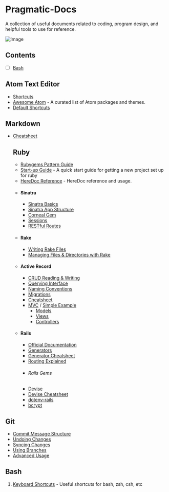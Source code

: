 # Pragmatic-Docs
A collection of useful documents related to coding, program design, and helpful tools to use for reference.

![Image](https://i.pinimg.com/originals/d7/9f/87/d79f8738e3338455eff509523cc8bcb5.png)

## Contents
 - [ ] [Bash](#bash)

## Atom Text Editor

- [Shortcuts](https://github.com/nwinkler/atom-keyboard-shortcuts)
- [Awesome Atom](https://github.com/mehcode/awesome-atom) - A curated list of Atom packages and themes.
- [Default Shortcuts](https://github.com/Zagonine/atom-shortcuts)


## Markdown

- [Cheatsheet](https://github.com/adam-p/markdown-here/wiki/Markdown-Cheatsheet#tables)



  ## Ruby

  -  [Rubygems Pattern Guide](https://guides.rubygems.org/patterns/)
  -  [Start-up Guide](https://guides.rubygems.org/patterns/) - A quick start guide for getting a new project set up for ruby
  -  [HereDoc Reference](https://en.wikipedia.org/wiki/Here_document#Ruby) - HereDoc reference and usage.
  - #### Sinatra
    - [Sinatra Basics](https://medium.com/swlh/breaking-down-a-sinatra-application-18d158ab80ea)
    - [Sinatra App Structure](https://flatironschool.com/blog/how-to-build-a-sinatra-web-app-in-10-steps)
    - [Corneal Gem](https://github.com/thebrianemory/corneal)
    - [Sessions](http://webapps-for-beginners.rubymonstas.org/sessions/sinatra_sessions.html)
    - [RESTful Routes](https://learn.co/tracks/online-software-engineering-structured/sinatra/activerecord/sinatra-restful-routes)
  - #### Rake
    - [Writing Rake Files](https://www.stuartellis.name/articles/rake/#writing-rake-files)
    - [Managing Files & Directories with Rake](https://www.stuartellis.name/articles/rake/#managing-files-and-directories-with-rake)
  - #### Active Record
    - [CRUD Reading & Writing](https://guides.rubyonrails.org/active_record_basics.html#crud-reading-and-writing-data)
    - [Querying Interface](https://guides.rubyonrails.org/active_record_querying.html)
    - [Naming Conventions](https://guides.rubyonrails.org/active_record_basics.html#naming-conventions)
    - [Migrations](https://guides.rubyonrails.org/active_record_basics.html#migrations)
    - [Cheatsheet](https://gist.github.com/amejiarosario/2950888)
    - [MVC](https://medium.com/@salmaeng71/sinatra-todo-application-with-mvc-85f2997f2d17) / [Simple Example](https://www.sitepoint.com/build-a-sinatra-mvc-framework/)
      - [Models](http://recipes.sinatrarb.com/p/models/active_record?#article)
      - [Views](https://www.rubyguides.com/2019/04/rails-render/)
      - [Controllers](https://learn.co/lessons/sinatra-multiple-controllers)
  - #### Rails
    - [Official Documentation](https://guides.rubyonrails.org/)
    - [Generators](https://medium.com/@jelaniwoods/ruby-on-rails-generators-91bdebc4ca6d)
    - [Generator Cheatsheet](https://dev.to/alicannklc/rails-generator-cheatsheet-1dfn)
    - [Routing Explained](https://medium.com/rubyinside/a-deep-dive-into-routing-and-controller-dispatch-in-rails-8bf58c2cf3b5)
    - ###### Rails Gems
     - [Devise](https://github.com/plataformatec/devise)
     - [Devise Cheatsheet](https://devhints.io/devise)
     - [dotenv-rails](https://github.com/bkeepers/dotenv)
     - [bcrypt](https://github.com/codahale/bcrypt-ruby)

## Git

- [Commit Message Structure](https://www.conventionalcommits.org/en/v1.0.0/)
- [Undoing Changes](https://www.atlassian.com/git/tutorials/undoing-changes)
- [Syncing Changes](https://www.atlassian.com/git/tutorials/syncing)
- [Using Branches](https://www.atlassian.com/git/tutorials/using-branches)
- [Advanced Usage](https://www.atlassian.com/git/tutorials/advanced-overview)



## Bash

1. [Keyboard Shortcuts](https://www.techrepublic.com/article/keyboard-shortcuts-in-bash-and-zsh/) - Useful shortcuts for bash, zsh, csh, etc
